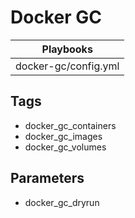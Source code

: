 # Docker GC

|Playbooks                 |
|--------------------------|
|docker-gc/config.yml|

## Tags
* docker_gc_containers
* docker_gc_images
* docker_gc_volumes

## Parameters

* docker_gc_dryrun
